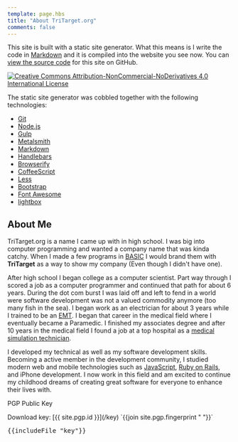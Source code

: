 ```yaml
---
template: page.hbs
title: "About TriTarget.org"
comments: false
---
```

This site is built with a static site generator. What this means is I write the
code in [Markdown][] and it is compiled into the website you see now. You can
[view the source code][1] for this site on GitHub.

[![Creative Commons Attribution-NonCommercial-NoDerivatives 4.0 International License](https://i.creativecommons.org/l/by-nc-nd/4.0/88x31.png)][2]

The static site generator was cobbled together with the following technologies:

* [Git](http://git-scm.com/)
* [Node.js](http://nodejs.org/)
* [Gulp](http://gulpjs.com/)
* [Metalsmith](http://www.metalsmith.io/)
* [Markdown][]
* [Handlebars](http://handlebarsjs.com/)
* [Browserify](http://browserify.org/)
* [CoffeeScript](http://coffeescript.org/)
* [Less](http://lesscss.org/)
* [Bootstrap](http://getbootstrap.com/)
* [Font Awesome](http://fortawesome.github.io/Font-Awesome/)
* [lightbox](http://ashleydw.github.io/lightbox/)

[Markdown]: http://daringfireball.net/projects/markdown/
[1]: https://github.com/sukima/dev-tritarget-org
[2]: http://creativecommons.org/licenses/by-nc-nd/4.0/

## About Me

TriTarget.org is a name I came up with in high school. I was big into computer
programming and wanted a company name that was kinda catchy. When I made a few
programs in [BASIC][] I would brand them with __TriTarget__ as a way to show
my company (Even though I didn't have one).

After high school I began college as a computer scientist. Part way through I
scored a job as a computer programmer and continued that path for about 6
years. During the dot com burst I was laid off and left to fend in a world were
software development was not a valued commodity anymore (too many fish in the
sea). I began work as an electrician for about 3 years while I trained to be an
[EMT][]. I began that career in the medical field where I eventually became a
Paramedic. I finished my associates degree and after 10 years in the medical
field I found a job at a top hospital as a
[medical simulation technician](https://gist.github.com/sukima/5328751).

I developed my technical as well as my software development skills. Becoming a
active member in the development community, I studied modern web and mobile
technologies such as [JavaScript][JS], [Ruby on Rails][RoR], and iPhone
development. I now work in this field and am excited to continue my childhood
dreams of creating great software for everyone to enhance their lives with.

[BASIC]: http://en.wikipedia.org/wiki/BASIC
[EMT]: http://en.wikipedia.org/wiki/Emergency_medical_technician
[ECMO]: http://en.wikipedia.org/wiki/Extracorporeal_membrane_oxygenation
[JS]: http://en.wikipedia.org/wiki/JavaScript
[RoR]: http://rubyonrails.org/

<div class="panel panel-default">
<div class="panel-heading">PGP Public Key</div>
<div class="panel-body">

<p>
Download key: [{{ site.pgp.id }}](/key) <i class="fa fa-lock"></i>  
`{{join site.pgp.fingerprint " "}}`
</p>

<pre class="underflow well">
{{includeFile "key"}}
</pre>

</div>
</div>
